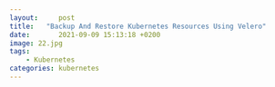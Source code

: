 ```yaml
---
layout:     post
title:   "Backup And Restore Kubernetes Resources Using Velero"
date:       2021-09-09 15:13:18 +0200
image: 22.jpg
tags:
    - Kubernetes
categories: kubernetes
---   
```

